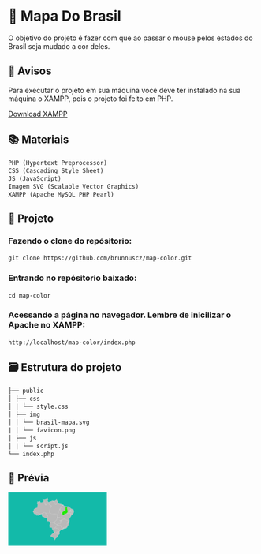 # 📌 Mapa Do Brasil

O objetivo do projeto é fazer com que ao passar o mouse pelos estados do Brasil seja mudado a cor deles.

## 📢 Avisos

Para executar o projeto em sua máquina você deve ter instalado na sua máquina o XAMPP, pois o projeto foi feito em PHP.

<a href="https://www.apachefriends.org/pt_br/index.html"> Download XAMPP </a>

## 📚 Materiais

    PHP (Hypertext Preprocessor)
    CSS (Cascading Style Sheet)
    JS (JavaScript)
    Imagem SVG (Scalable Vector Graphics)
    XAMPP (Apache MySQL PHP Pearl)

## 📁 Projeto
### Fazendo o clone do repósitorio:

    git clone https://github.com/brunnuscz/map-color.git

### Entrando no repósitorio baixado:

    cd map-color

### Acessando a página no navegador. Lembre de inicilizar o Apache no XAMPP:

    http://localhost/map-color/index.php

## 🗃 Estrutura do projeto

    ├── public
    │ ├── css
    │ | └── style.css
    │ ├── img
    │ │ └── brasil-mapa.svg
    | │ └── favicon.png
    │ ├── js
    │ | └── script.js
    └── index.php

## 🚩 Prévia

<img src="public/img/previa.png" width="200">
